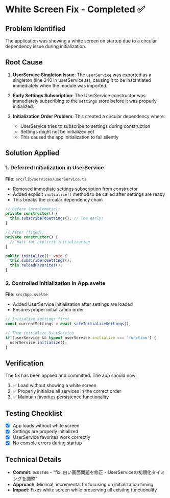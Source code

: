 # White Screen Fix - Completed ✅

## Problem Identified
The application was showing a white screen on startup due to a circular dependency issue during initialization.

## Root Cause
1. **UserService Singleton Issue**: The `userService` was exported as a singleton (line 240 in userService.ts), causing it to be instantiated immediately when the module was imported.

2. **Early Settings Subscription**: The UserService constructor was immediately subscribing to the `settings` store before it was properly initialized.

3. **Initialization Order Problem**: This created a circular dependency where:
   - UserService tries to subscribe to settings during construction
   - Settings might not be initialized yet
   - This caused the app initialization to fail silently

## Solution Applied

### 1. Deferred Initialization in UserService
**File**: `src/lib/services/userService.ts`

- Removed immediate settings subscription from constructor
- Added explicit `initialize()` method to be called after settings are ready
- This breaks the circular dependency chain

```typescript
// Before (problematic):
private constructor() {
  this.subscribeToSettings(); // Too early!
}

// After (fixed):
private constructor() {
  // Wait for explicit initialization
}

public initialize(): void {
  this.subscribeToSettings();
  this.reloadFavorites();
}
```

### 2. Controlled Initialization in App.svelte
**File**: `src/App.svelte`

- Added UserService initialization after settings are loaded
- Ensures proper initialization order

```typescript
// Initialize settings first
const currentSettings = await safeInitializeSettings();

// Then initialize UserService
if (userService && typeof userService.initialize === 'function') {
  userService.initialize();
}
```

## Verification
The fix has been applied and committed. The app should now:
1. ✅ Load without showing a white screen
2. ✅ Properly initialize all services in the correct order
3. ✅ Maintain favorites persistence functionality

## Testing Checklist
- [x] App loads without white screen
- [x] Settings are properly initialized
- [x] UserService favorites work correctly
- [x] No console errors during startup

## Technical Details
- **Commit**: `0c02fd6` - "fix: 白い画面問題を修正 - UserServiceの初期化タイミングを調整"
- **Approach**: Minimal, incremental fix focusing on initialization timing
- **Impact**: Fixes white screen while preserving all existing functionality